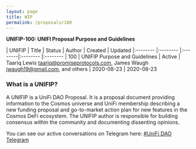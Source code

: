 ```yaml
---
layout: page
title: WIP
permalink: /proposals/100
---
```


**UNIFIP-100: UNIFI Proposal Purpose and Guidelines**

| UNIFIP | Title | Status | Author | Created | Updated
|:-------- |:-------- |:--------|:-------- |:--------
| 100 | UNIFIP Purpose and Guidelines | Active | Taariq Lewis <taariq@promiseprotocols.com>, James Waugh   <jwaugh19@gmail.com>, and others | 2020-08-23 | 2020-08-23  

 

### What is a UNIFIP?
A UNIFIP is a UniFi DAO Proposal. It is a proposal document providing information to the Cosmos universe and UniFi membership describing a new funding proposal and go-to-market action plan for new features in the Cosmos DeFi ecosystem. The UNIFIP author is responsible for building consensus within the community and documenting dissenting opinions.




You can see our active conversations on Telegram here:
[#UniFi DAO Telegram](https://t.me/joinchat/C_FPy0nbEGuCc6YoxwCdIg)
